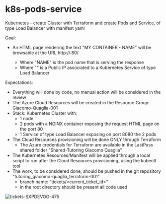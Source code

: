 # k8s-pods-service
Kubernetes - create Cluster with Terraform and create Pods and Service, of type Load Balancer with manifest yaml 

Goal:
- An HTML page rendering the text "MY CONTAINER - NAME" will be browsable at the URL http://<IP>:80/
  - Where "NAME" is the pod name that is serving the response
  - Where "<IP>" is a Public IP associated to a Kubernetes Service of type Load Balancer

Expectations:
- Everything will done by code, no manual action will be considered in the review
- The Azure Cloud Resources will be created in the Resource Group: Giacomo-Quaglia-001
- Stack: Kubernetes Cluster with:
  - 1 node
  - 2 pods with a NGINX container exposing the request HTML page on the port 80
  - 1 Service of type Load Balancer exposing on port 8080 the 2 pods
- The Cloud Resources provisioning will be done ONLY through Terraform
  - The Azure credentials for Terraform are available in the LastPass shared folder "Shared-Tutoring Giacomo Quaglia"
- The Kubernetes Resources/Manifest will be applied through a local script to run after the Cloud Resources provisioning, using the kubectl tool
- The work, to be considered done, should be pushed in the git repository "tutoring_giacomo-quaglia_terraform-001"
  - branch name: "tickets/<current_ticket_id>"
  - in the root directory should be present all code used

![tickets-SXPDEVOG-475](https://github.com/giacomoquaglia11/k8s-pods-service/assets/153645847/40375934-42f4-4cb2-b245-111ce4108e2e)

